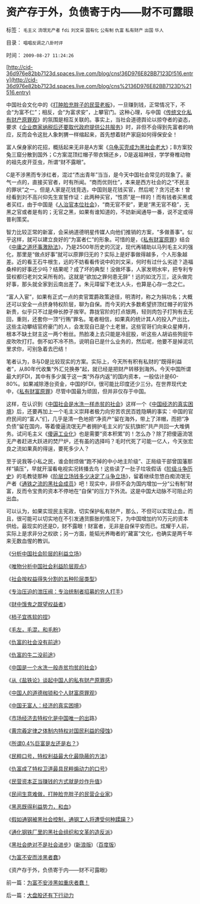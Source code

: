 # 资产存于外，负债寄于内——财不可露眼

标签： `毛主义` `流氓无产者` `fdi` `刘文采` `国有化` `公有制` `仇富` `私有财产` `出国` `华人` 

目录： `唱唱反调之八卦时评`

时间： `2009-08-27 11:24:26`

[http://cid-36d976e82bb7123d.spaces.live.com/blog/cns!36D976E82BB7123D!516.entry](http://cid-36d976e82bb7123d.spaces.live.com/blog/cns%2136D976E82BB7123D%21516.entry)

中国社会文化中的《[打肿脸充胖子的民营老板](../../../2009/8/7/生意难做，打肿脸充胖子的民营企业家.md)》，一旦赚到钱，正常情况下，不会“为富不仁”；相反，会“为富求安”，上攀官门。这种心理，与中国《[传统文化私有财产原罪观](../../../2007/9/30/中国人的道德枷锁和个人财富原罪观.md)》的氛围是相互关联的。事实上，当社会道德舆论以掠夺者的姿态，要求《[企业商家纳税后还要取代政府提供公共服务](../../../2007/10/5/慈善捐款不是富人义务，政策福利缺失不能指望私人慈善.md)》时，非但不会得到先富者的响应，反而会令这批人象刺猬一样缩起来，首先想着财产家庭如何得保安全！

富人保身家的花招，概括起来无非是A方案《[乌龟买壳成为黑社会老大](../../../2009/8/27/为富不安涉黑如重庆者蠢！.md)》；B方案狡兔三窟分散到国外；C方案混顶红帽子带衣锦还乡，D是返祖神技，学学脊椎动物的祖先皮开亚虫，所谓“财不露眼”。

C是不涉黑而专涉红者，混过“杰出青年”当当，是今天中国社会常见的现象了。豪气一点的，直接买官者，时有所闻。“商而优则仕”，本来是西方社会的之“不民主的罪状”之一。但是人家是花钱竞选，中国则是花钱买官，然后呢？贪污还本！曾经看到刘不高兴仰先生宣誓作证：此两种买官，“性质”是一样的！而有钱者买黑或者买红，由于中国是《[人治官本位社会](../../../2009/7/12/枉法人治乃分裂之门.md)》，“商无官不安”，更是“黑无官不稳”，无黑之官或者是有的；无官之黑，如果有谁知道的，不妨新闻通导一番，说不定或得普利策奖。

智力比较正常的新富，会采纳道德明星传媒人向他们推销的方案，“多做善事”。似乎这样，就可以建立良好的“为富者仁”的形象。可惜的是，《[私有财富原罪](../../../2007/10/1/从《盐铁论》谈起中国人的私有财产原罪感.md)》结合《[中庸之道坏事激励法](../../../2009/8/24/中庸枉法,惩善扬恶,坏事做尽.md)》，乃是2500年历史的沉淀，现代再辅助以马列毛主义的强化，那里是“做点好事”就可以原罪归无的？实际上是好事做得越多，个人形象越差。近的看王石牛根生，远的不妨看看传说中的刘文采，何时有过什么劣迹？造福桑梓的好事还少吗？结果呢？成了坏的典型！没做坏事，人家发明水牢，把专利专营权都归老刘文采所有的。这就是“欲加之罪何患无辞”！远的如沈万三，这头做完好事，那头就全家到云南出差了。朱元璋留下老沈人头，也算是心存一念之仁。

“富人入宦”，如果有正式一点的卖官鬻爵政策途径，明清时，称之为捐功名；大概还可以安全一点挤身特权阶层，聊为自保。而今天的大多数希望挤顶红帽子的官外新贵，似乎只不过是伸长脖子挨宰。靠拢官阶的打点银两，轻则肉包子打狗有去无回，重则，还套你一顶“行贿”罪名。笔者相信，如果真的统计其人的投入产出比，这些主动攀结官府豪门的人，会发现自已是个土老冒。这些官哥们向来众星捧月，根本不缺土财主这一两个粉丝。热脸凑上去只能是冷屁股，听这些人胡谄些狗屁牛皮吹吹打打。倒不如不冷不热，说明自已是什么业务的，然后呢，他要不是掉泥坑里求你，可别急着去巴结！

笔者认为，B与D是比较现实的方案。实际上，今天所有积有私财的“既得利益者”，从80年代收集“外汇兑换券”起，就已经是把财产转移到海外。今天中国所谓最大的FDI，其中有多少属于这一类“外存内返”的国内资本，一般估计是60-80%。如果减除港台资金，中国的FDI，很可能比印度还少三分。在世界现代史中，《[私有财富原罪](../../../2007/10/1/从《盐铁论》谈起中国人的私有财产原罪感.md)》尽管中国最为顽固，但并非仅存于中国。

这样，在认识到《[中国社会是水洗一样赤贫的社会](../../../2009/8/26/水洗一般均贫富的天堂.md)》这样一个《[中国经济的真实困境](../../../2009/7/18/为什么商品房市场确实不存在腐败.md)》后，还要再加上一个毛主义崇拜者极力向穷苦农民百姓隐瞒的事实：中国的官府民间的“富人”们，几乎是清一色地把“净资产”留在海外，带上了洋帽，而把“净负债”留在国内，等着傻逼流氓无产者拥护毛主义的“反抗旗帜”共产共回一大堆俩务。试问毛主义《[傻逼工业化](../../../2009/8/4/计划经济的工业化为什么不能解决民以食为天.md)》也是需要“资本积累”的！怎么办？除了把傻逼流氓无产者赶进大跃进的焚尸炉，还有虽的选择吗？毛时代死了可能一亿人，今天张宏良之流如果真的得逞，要死多少人？

至于说我等小私之民，谁会耐烦做“跑不掉的中小地主阶级”、正局级干部曾国藩那样“镇压”，早就开溜看电视实况转播去鸟！这些读了一肚子垃圾假话《[阶级斗争历史](../../../2009/7/1/鼓吹子虚乌有的阶级斗争是社会自杀.md)》的毛教徒那种《[阶层立场钱多少决定了斗争立场](http://darthvad.blog.sohu.com/130312463.html)》，留着继续忽悠白痴流氓无产者《[通铁之流的黑社会成员](http://darthvad.blog.sohu.com/130044075.html)》吧！现实中，非但不会为国内增加一分“公有制”财富，反而令宝贵的资本不停地在“自保”的压力下外流。这是中国大动脉不可阻止的出血。

可以认为，如果实现民主宪政，切实保护私有财产，那么，不但可以实现止血，而且，很可能可以切实地在不引发通货膨胀的情况下，为中国增加约10万元的资本供给。最现实的还是D，财不露眼！财富者，无非是自保平安而已。炫耀于人前，实际上是求非分之权欲；另一方面，能韬光养晦者的“藏富”文化，也确实是两千年来无数血惺的教训。

《[分析中国社会阶层的利益立场](../../../2009/7/10/中国社会阶层的利益立场分析.md)》

《[唯物分析中国社会利益阶层观点](../../../2009/7/21/唯物分析社会各阶层利益立场.md)》

《[社会按权益得失分割的五种阶层类型](../../../2009/8/14/中国社会按权益得失分割的五种阶层类型.md)》

《[专治压迫的泄压阀：专治统制者招募的穷人打手](../../../2009/8/24/那里有压迫，那里就没有反抗.md)》

《[财中饿鬼之既望权益者](../../../2009/8/25/财中饿鬼之既望权益者.md)》

《[柿子宜拣软的捏](../../../2009/8/25/柿子宜拣软的捏.md)》

《[毛左，毛混，和毛粉](http://blog.sina.com.cn/s/blog_5563a64d0100ekm2.html)》

《[仇富的社会没有前途](../../../2009/8/26/仇富的社会没有前途.md)》

《[仇富的牛二没前途](../../../2009/8/26/仇富的牛二没前途.md)》

《[中国是一个水洗一般赤贫均贫的社会](../../../2009/8/26/水洗一般均贫富的天堂.md)》

《[从《盐铁论》谈起中国人的私有财产原罪感](../../../2007/10/1/从《盐铁论》谈起中国人的私有财产原罪感.md)》

《[中国人的道德枷锁和个人财富原罪观](../../../2007/9/30/中国人的道德枷锁和个人财富原罪观.md)》

《[中国无富人：经济的真实困境](../../../2009/7/18/为什么商品房市场确实不存在腐败.md)》

《[市场经济去特权化是中国唯一的出](../../../2009/7/19/市场经济去特权化中国经济唯一的出路.md)路》

《[黄宗羲定律之体制内特权对国民利益的侵蚀](../../../2009/7/30/黄宗羲定律之体制内特权对国民利益的侵蚀.md)》

《[所谓0.4%巨富是左还是右？](http://blog.sina.com.cn/s/blog_5563a64d0100e39c.html)》

《[民粹口号，特权利益最大化最隐蔽的方法](../../../2009/8/1/民粹口号，特权阶层利益最大化最隐蔽的方法.md)》

《[仇富成了特权卫道最具民粹煽动力的口号](../../../2009/8/2/行政监管无法减少腐败，无法控制特权最大化定律.md)》

《[民营资本正当赚钱的方式就是炒作升值](../../../2009/8/7/民间资本赚钱合法方式基本就是炒作资产升值.md)》

《[民间生意难做，打肿脸充胖子的民营企业家](../../../2009/8/7/生意难做，打肿脸充胖子的民营企业家.md)》

《[黑恶既得利益势力，和血](http://darthvad.blog.sohu.com/129285618.html)》

《[假如通钢被黑社会控制，通钢工人将遭受何种蹂躏？](http://darthvad.blog.163.com/blog/static/533994702009710056796/)》

《[通化钢铁厂里的黑社会组织和文革的造反派](http://darthvad.blog.163.com/blog/static/53399470200971005657759/)》

《[黑社会绝对不是社会进步](http://darthvad.blog.sohu.com/130044075.html)》([新浪版](http://blog.sina.com.cn/s/blog_5563a64d0100ehdm.html))（[百度版](http://hi.baidu.com/darthchn/blog/item/837271fdd88305f4fc037fdc.html)）

《[为富不安而涉黑者蠢](../../../2009/8/27/为富不安涉黑如重庆者蠢！.md)》

《资产存于外，负债寄于内——财不可露眼》



前一篇：[为富不安涉黑如重庆者蠢！](../../../2009/8/27/为富不安涉黑如重庆者蠢！.md)

后一篇：[大盘股还有下行动力](../../../2009/8/27/大盘股还有下行动力.md)